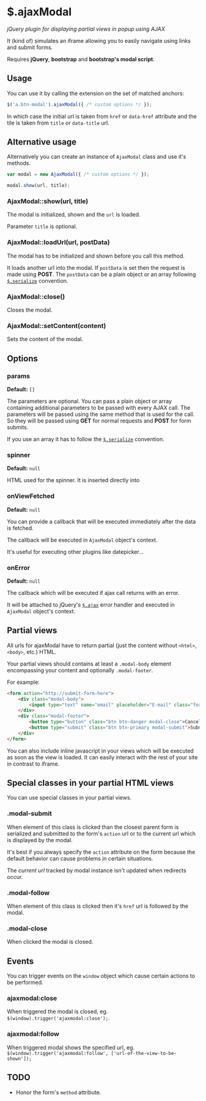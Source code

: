 $.ajaxModal
===========

*jQuery plugin for displaying partial views in popup using AJAX*

It (kind of) simulates an iframe allowing you to easily navigate using links and
submit forms.

Requires __jQuery__, __bootstrap__ and __bootstrap's modal script__.


Usage
-----

You can use it by calling the extension on the set of matched anchors:

```javascript
$('a.btn-modal').ajaxModal({ /* custom options */ });
```

In which case the initial url is taken from `href` or `data-href` attribute and 
the tile is taken from `title` or `data-title` url.


Alternative usage
-----------------

Alternatively you can create an instance of `AjaxModal` class and use it's 
methods.

```javascript
var modal = new AjaxModal({ /* custom options */ });

modal.show(url, title);
```

### AjaxModal::show(url, title)

The modal is initialized, shown and the `url` is loaded.

Parameter `title` is optional.


### AjaxModal::loadUrl(url, postData)

The modal has to be initialized and shown before you call this method.

It loads another url into the modal. If `postData` is set then the request
is made using __POST__. The `postData` can be a plain object or an array 
following [`$.serialize`](http://api.jquery.com/serializeArray/) convention.


### AjaxModal::close()

Closes the modal.


### AjaxModal::setContent(content)

Sets the content of the modal.


Options
-------

### params

__Default:__ `[]`

The parameters are optional. You can pass a plain object or array containing 
additional parameters to be passed with every AJAX call. The parameters will be 
passed using the same method that is used for the call. So they will be passed 
using __GET__ for normal requests and __POST__ for form submits.

If you use an array it has to follow the
[`$.serialize`](http://api.jquery.com/serializeArray/) convention.


### spinner 

__Default:__ `null`

HTML used for the spinner. It is inserted directly into 


### onViewFetched

__Default:__ `null`

You can provide a callback that will be executed immediately after the data
is fetched. 

The callback will be executed in `AjaxModal` object's context.

It's useful for executing other plugins like datepicker...

### onError

__Default:__ `null`

The callback which will be executed if ajax call returns with an error.

It will be attached to jQuery's [`$.ajax`](http://api.jquery.com/jquery.ajax/) 
error handler and executed in `AjaxModal` object's context.


Partial views
-------------

All urls for ajaxModal have to return partial (just the content without 
`<html>`, `<body>`, etc.) HTML.

Your partial views should contains at least a `.modal-body` element encompassing
your content and optionally `.modal-footer`.

For example:

```html
<form action="http://submit-form-here">
    <div class="modal-body">
        <input type="text" name="email" placeholder="E-mail" class="form-control"/>
    </div>
    <div class="modal-footer">
        <button type="button" class="btn btn-danger modal-close">Cancel</button>
        <button type="submit" class="btn btn-primary modal-submit">Submit</button>
    </div>
</form>
```

You can also include inline javascript in your views which will be executed as
soon as the view is loaded. It can easily interact with the rest of your site
in contrast to iframe.


Special classes in your partial HTML views
------------------------------------------

You can use special classes in your partial views.

### .modal-submit

When element of this class is clicked than the closest parent form is 
serialized and submitted to the form's `action` url or to the current url which
is displayed by the modal.

It's best if you always specify the `action` attribute on the form because the 
default behavior can cause problems in certain situations.

The *current url* tracked by modal instance isn't updated when redirects occur.


### .modal-follow

When element of this class is clicked then it's `href` url is followed by the 
modal.


### .modal-close

When clicked the modal is closed.


Events
------

You can trigger events on the `window` object which cause certain actions to be 
performed.

### ajaxmodal:close

When triggered the modal is closed, eg. `$(window).trigger('ajaxmodal:close');`.


### ajaxmodal:follow

When triggered modal shows the specified url, eg.
`$(window).trigger('ajaxmodal:follow', ['url-of-the-view-to-be-shown']);`


TODO
----

* Honor the form's `method` attribute.
